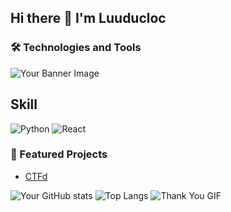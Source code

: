 ## Hi there 👋 I'm Luuducloc
### 🛠️ Technologies and Tools
![Your Banner Image](https://scontent.fsgn1-1.fna.fbcdn.net/v/t39.30808-6/427919408_906741947613892_1423316602513586742_n.jpg?_nc_cat=108&ccb=1-7&_nc_sid=6ee11a&_nc_ohc=4SZCjoxZ4yQQ7kNvgFjbvN9&_nc_ht=scontent.fsgn1-1.fna&_nc_gid=A8bs9G8CjRyHDaeyv0upkl5&oh=00_AYAMpXlpp9fCzsKRmkNFbGctWKTlcl4QdkKGsIRX2u1-yQ&oe=6703E148)
## Skill
![Python](https://img.shields.io/badge/-Python-333333?style=flat&logo=python)
![React](https://img.shields.io/badge/-React-333333?style=flat&logo=react)
### 📂 Featured Projects
- [CTFd](https://github.com/CTFd/CTFd)

![Your GitHub stats](https://github-readme-stats.vercel.app/api?username=Luuducloc0926&show_icons=true&theme=radical)
![Top Langs](https://github-readme-stats.vercel.app/api/top-langs/?username=Luuducloc0926&layout=compact&theme=radical)
![Thank You GIF](https://media.giphy.com/media/3o7aD6A42VWU1TGXMw/giphy.gif)

<!--
**Luuducloc0926/Luuducloc0926** is a ✨ _special_ ✨ repository because its `README.md` (this file) appears on your GitHub profile.

Here are some ideas to get you started:

- 🔭 I’m currently working on ...
- 🌱 I’m currently learning ...
- 👯 I’m looking to collaborate on ...
- 🤔 I’m looking for help with ...
- 💬 Ask me about ...
- 📫 How to reach me: ...
- 😄 Pronouns: ...
- ⚡ Fun fact: ...
-->

